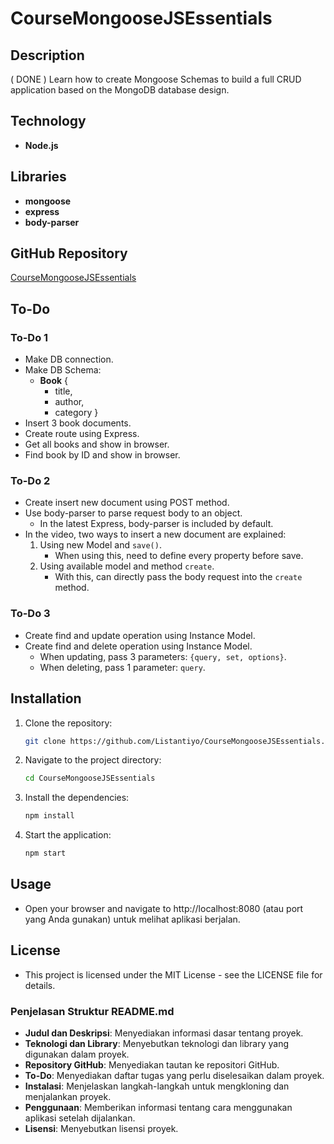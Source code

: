 # CourseMongooseJSEssentials

## Description
( DONE ) Learn how to create Mongoose Schemas to build a full CRUD application based on the MongoDB database design.

## Technology
- **Node.js**

## Libraries
- **mongoose**
- **express**
- **body-parser**

## GitHub Repository
[CourseMongooseJSEssentials](https://github.com/username/CourseMongooseJSEssentials)  <!-- Gantilah 'username' dengan nama pengguna GitHub Anda -->

## To-Do

### To-Do 1
- Make DB connection.
- Make DB Schema: 
  - **Book** { 
    - title, 
    - author, 
    - category 
  }
- Insert 3 book documents.
- Create route using Express.
- Get all books and show in browser.
- Find book by ID and show in browser.

### To-Do 2
- Create insert new document using POST method.
- Use body-parser to parse request body to an object.
  - In the latest Express, body-parser is included by default.
- In the video, two ways to insert a new document are explained:
  1. Using new Model and `save()`.
     - When using this, need to define every property before save.
  2. Using available model and method `create`.
     - With this, can directly pass the body request into the `create` method.

### To-Do 3
- Create find and update operation using Instance Model.
- Create find and delete operation using Instance Model.
  - When updating, pass 3 parameters: `{query, set, options}`.
  - When deleting, pass 1 parameter: `query`.

## Installation

1. Clone the repository:
   ```bash
   git clone https://github.com/Listantiyo/CourseMongooseJSEssentials.git
2. Navigate to the project directory:
   ```bash
   cd CourseMongooseJSEssentials
3. Install the dependencies:
   ```bash
   npm install
4. Start the application:
   ```bash
   npm start

## Usage

- Open your browser and navigate to http://localhost:8080 (atau port yang Anda gunakan) untuk melihat aplikasi berjalan.

## License

- This project is licensed under the MIT License - see the LICENSE file for details.


### Penjelasan Struktur README.md

- **Judul dan Deskripsi**: Menyediakan informasi dasar tentang proyek.
- **Teknologi dan Library**: Menyebutkan teknologi dan library yang digunakan dalam proyek.
- **Repository GitHub**: Menyediakan tautan ke repositori GitHub.
- **To-Do**: Menyediakan daftar tugas yang perlu diselesaikan dalam proyek.
- **Instalasi**: Menjelaskan langkah-langkah untuk mengkloning dan menjalankan proyek.
- **Penggunaan**: Memberikan informasi tentang cara menggunakan aplikasi setelah dijalankan.
- **Lisensi**: Menyebutkan lisensi proyek.